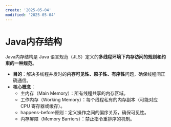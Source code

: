 ```yaml
---
create: '2025-05-04'
modified: '2025-05-04'
---
```


# Java内存结构

Java内存结构是 Java 语言规范（JLS）定义的**多线程环境下内存访问的规则和约束的一种规范**。

- **目的**：解决多线程并发时的**内存可见性、原子性、有序性**问题，确保线程间正确通信。
- **核心概念**：
    - 主内存（Main Memory）：所有线程共享的内存区域。
    - 工作内存（Working Memory）：每个线程私有的内存副本（可能对应 CPU 寄存器或缓存）。
    - happens-before原则：定义操作之间的偏序关系，确保可见性。
    - 内存屏障（Memory Barriers）：禁止指令重排序的机制。